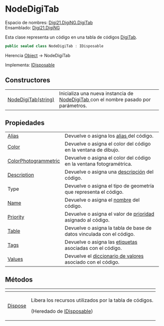 # NodeDigiTab

Espacio de nombres: [Digi21.DigiNG.DigiTab](../../)  
Ensamblado: [Digi21.DigiNG](../../../)

Esta clase representa un código en una tabla de códigos [DigiTab](../digitab/).

```csharp
public sealed class NodeDigiTab : IDisposable
```

Herencia [Object](https://docs.microsoft.com/en-us/dotnet/api/system.object?view=net-5.0) → NodeDigiTab

Implementa: [IDisposable](https://docs.microsoft.com/en-us/dotnet/api/system.idisposable?view=net-5.0)

## Constructores

|  |  |
| :--- | :--- |
| [NodeDigiTab\(string\)](constructores.md) | Inicializa una nueva instancia de [NodeDigiTab ](./)con el nombre pasado por parámetros. |

## Propiedades

|  |  |
| :--- | :--- |
| [Alias](propiedades/alias.md) | Devuelve o asigna los [alias ](../../../../../../../referencia/editor-de-tablas-de-codigos/pestanas/codigos/propiedades-del-codigo.md#alias)del código. |
| [Color](propiedades/color.md) | Devuelve o asigna el color del código en la ventana de dibujo. |
| [ColorPhotogrammetric](propiedades/colorphotogrammetric.md) | Devuelve o asigna el color del código en la ventana fotogramétrica. |
| [Description](propiedades/description.md) | Devuelve o asigna una [descripción](../../../../../../../referencia/editor-de-tablas-de-codigos/pestanas/codigos/propiedades-del-codigo.md#descripcion) del código. |
| Type | Devuelve o asigna el tipo de geometría que representa el código. |
| [Name](propiedades/name.md) | Devuelve o asigna el [nombre](../../../../../../../referencia/editor-de-tablas-de-codigos/pestanas/codigos/propiedades-del-codigo.md#codigo) del código. |
| [Priority](propiedades/priority.md) | Devuelve o asigna el valor de [prioridad](../../../../../../../referencia/editor-de-tablas-de-codigos/pestanas/codigos/propiedades-del-codigo.md#prioridad) asignado al código. |
| [Table](propiedades/table.md) | Devuelve o asigna la tabla de base de datos vinculada con el código. |
| [Tags](propiedades/tags.md) | Devuelve o asigna las [etiquetas ](../../../../../../../referencia/editor-de-tablas-de-codigos/pestanas/codigos/propiedades-del-codigo.md#etiquetas)asociadas con el código. |
| [Values](propiedades/values.md) | Devuelve el [diccionario de valores](../../../../../../../referencia/editor-de-tablas-de-codigos/pestanas/codigos/propiedades-del-codigo.md#valores) asociado con el código. |

## Métodos

<table>
  <thead>
    <tr>
      <th style="text-align:left"></th>
      <th style="text-align:left"></th>
    </tr>
  </thead>
  <tbody>
    <tr>
      <td style="text-align:left"><a href="https://docs.microsoft.com/en-us/dotnet/api/system.idisposable.dispose?view=net-5.0">Dispose</a>
      </td>
      <td style="text-align:left">
        <p>Libera los recursos utilizados por la tabla de c&#xF3;digos.</p>
        <p>(Heredado de <a href="https://docs.microsoft.com/en-us/dotnet/api/system.idisposable?view=net-5.0">IDisposable</a>)</p>
      </td>
    </tr>
  </tbody>
</table>


